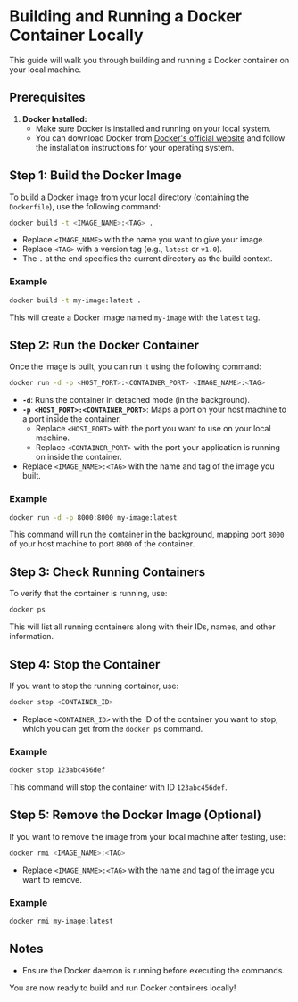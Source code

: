 # Building and Running a Docker Container Locally

This guide will walk you through building and running a Docker container on your local machine.

## Prerequisites

1. **Docker Installed:**
   - Make sure Docker is installed and running on your local system.
   - You can download Docker from [Docker's official website](https://www.docker.com/products/docker-desktop) and follow the installation instructions for your operating system.

## Step 1: Build the Docker Image

To build a Docker image from your local directory (containing the `Dockerfile`), use the following command:

```bash
docker build -t <IMAGE_NAME>:<TAG> .
```

- Replace `<IMAGE_NAME>` with the name you want to give your image.
- Replace `<TAG>` with a version tag (e.g., `latest` or `v1.0`).
- The `.` at the end specifies the current directory as the build context.

### Example

```bash
docker build -t my-image:latest .
```

This will create a Docker image named `my-image` with the `latest` tag.

## Step 2: Run the Docker Container

Once the image is built, you can run it using the following command:

```bash
docker run -d -p <HOST_PORT>:<CONTAINER_PORT> <IMAGE_NAME>:<TAG>
```

- **`-d`**: Runs the container in detached mode (in the background).
- **`-p <HOST_PORT>:<CONTAINER_PORT>`**: Maps a port on your host machine to a port inside the container.
  - Replace `<HOST_PORT>` with the port you want to use on your local machine.
  - Replace `<CONTAINER_PORT>` with the port your application is running on inside the container.
- Replace `<IMAGE_NAME>:<TAG>` with the name and tag of the image you built.

### Example

```bash
docker run -d -p 8000:8000 my-image:latest
```

This command will run the container in the background, mapping port `8000` of your host machine to port `8000` of the container.

## Step 3: Check Running Containers

To verify that the container is running, use:

```bash
docker ps
```

This will list all running containers along with their IDs, names, and other information.

## Step 4: Stop the Container

If you want to stop the running container, use:

```bash
docker stop <CONTAINER_ID>
```

- Replace `<CONTAINER_ID>` with the ID of the container you want to stop, which you can get from the `docker ps` command.

### Example

```bash
docker stop 123abc456def
```

This command will stop the container with ID `123abc456def`.

## Step 5: Remove the Docker Image (Optional)

If you want to remove the image from your local machine after testing, use:

```bash
docker rmi <IMAGE_NAME>:<TAG>
```

- Replace `<IMAGE_NAME>:<TAG>` with the name and tag of the image you want to remove.

### Example

```bash
docker rmi my-image:latest
```

## Notes

- Ensure the Docker daemon is running before executing the commands.

You are now ready to build and run Docker containers locally!

